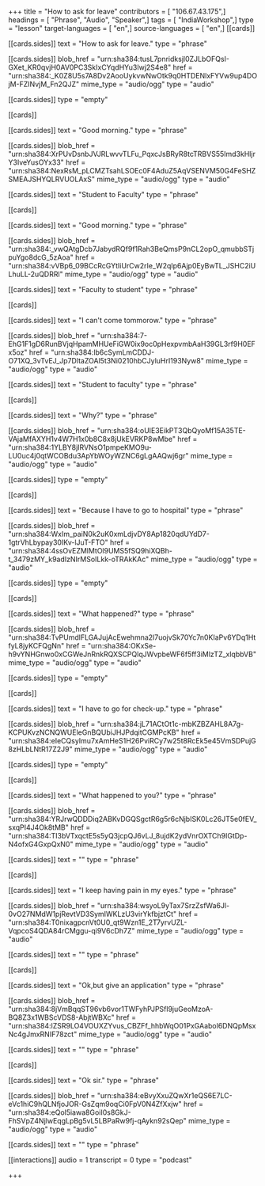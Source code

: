 +++
title = "How to ask for leave"
contributors = [ "106.67.43.175",]
headings = [ "Phrase", "Audio", "Speaker",]
tags = [ "IndiaWorkshop",]
type = "lesson"
target-languages = [ "en",]
source-languages = [ "en",]
[[cards]]

[[cards.sides]]
text = "How to ask for leave."
type = "phrase"

[[cards.sides]]
blob_href = "urn:sha384:tusL7pnridksjl0ZJLbOFQsI-GXet_KR0qvjH0AV0PC3SkIxCYqdHYu3Iwj2S4e8"
href = "urn:sha384:_K0Z8U5s7A8Dv2AooUykvwNwOtk9q0HTDENlxFYVw9up4DOjM-FZINvjM_Fn2QJZ"
mime_type = "audio/ogg"
type = "audio"

[[cards.sides]]
type = "empty"

[[cards]]

[[cards.sides]]
text = "Good morning."
type = "phrase"

[[cards.sides]]
blob_href = "urn:sha384:XrPUvDsnbJVJRLwvvTLFu_PqxcJsBRyR8tcTRBVS55Imd3kHljrY3IveYusOYx33"
href = "urn:sha384:NexRsM_pLCMZTsahLSOEc0F4AduZ5AqVSENVM50G4FeSHZSMEAJSHYQLRVUOLAxS"
mime_type = "audio/ogg"
type = "audio"

[[cards.sides]]
text = "Student to Faculty"
type = "phrase"

[[cards]]

[[cards.sides]]
text = "Good morning."
type = "phrase"

[[cards.sides]]
blob_href = "urn:sha384:_vwQAtgDcb7JabydRQf9f1Rah3BeQmsP9nCL2opO_qmubbSTjpuYgo8dcG_5zAoa"
href = "urn:sha384:vVBp6_09BCcRcGYtIiUrCw2rIe_W2qIp6Ajp0EyBwTL_JSHC2iULhuLL-2uQDRRl"
mime_type = "audio/ogg"
type = "audio"

[[cards.sides]]
text = "Faculty to student"
type = "phrase"

[[cards]]

[[cards.sides]]
text = "I can't come tommorow."
type = "phrase"

[[cards.sides]]
blob_href = "urn:sha384:7-EhG1F1gD6RunBVjqHpamMHUeFiGW0ix9oc0pHexpvmbAaH39GL3rf9H0EFx5oz"
href = "urn:sha384:lb6cSymLmCDDJ-O71XQ_3vTvEJ_Jp7DltaZOAl5t3Ni0210hbCJyluHrI193Nyw8"
mime_type = "audio/ogg"
type = "audio"

[[cards.sides]]
text = "Student to faculty"
type = "phrase"

[[cards]]

[[cards.sides]]
text = "Why?"
type = "phrase"

[[cards.sides]]
blob_href = "urn:sha384:oUIE3EikPT3QbQyoMf15A35TE-VAjaMfAXYH1v4W7H1x0b8C8x8jUkEVRKP8wMbe"
href = "urn:sha384:1YLBY8jIRVNsO1pmpeKMO9u-LU0uc4j0qtWCOBdu3ApYbWOyWZNC6gLgAAQwj6gr"
mime_type = "audio/ogg"
type = "audio"

[[cards.sides]]
type = "empty"

[[cards]]

[[cards.sides]]
text = "Because I have to go to hospital"
type = "phrase"

[[cards.sides]]
blob_href = "urn:sha384:WxIm_paiN0k2uK0xmLdjvDY8Ap1820qdUYdD7-1gtrVhLbypay30IKv-lJuT-FTO"
href = "urn:sha384:4ssOvEZMlMtOl9UMS5fSQ9hiXQBh-t_3479zMY_k9adIzNIrMSoILkk-oTRAkKAc"
mime_type = "audio/ogg"
type = "audio"

[[cards.sides]]
type = "empty"

[[cards]]

[[cards.sides]]
text = "What happened?"
type = "phrase"

[[cards.sides]]
blob_href = "urn:sha384:TvPUmdlFLGAJujAcEwehmna2l7uojvSk70Yc7n0KIaPv6YDq1HtfyL8jyKCFQgNn"
href = "urn:sha384:OKxSe-h9vYNHGnwo0xCGWeJnRnkRQXSCPQlqJWvpbeWF6f5ff3iMlzTZ_xlqbbVB"
mime_type = "audio/ogg"
type = "audio"

[[cards.sides]]
type = "empty"

[[cards]]

[[cards.sides]]
text = "I have to go for check-up."
type = "phrase"

[[cards.sides]]
blob_href = "urn:sha384:jL71ACtOt1c-mbKZBZAHL8A7g-KCPUKvzNCNQWUEleGnBQUbiJHJPdqitCGMPcKB"
href = "urn:sha384:eIeCQsyImu7xAmHeS1H26PviRCy7w25t8RcEk5e45VmSDPujG8zHLbLNtR17Z2J9"
mime_type = "audio/ogg"
type = "audio"

[[cards.sides]]
type = "empty"

[[cards]]

[[cards.sides]]
text = "What happened to you?"
type = "phrase"

[[cards.sides]]
blob_href = "urn:sha384:YRJrwQDDDiq2ABKvDGQSgctR6g5r6cNjbISK0Lc26JT5e0fEV_sxqPI4J4Ok8tMB"
href = "urn:sha384:TI3bVTxqctE5s5yQ3jcpQJ6vLJ_8ujdK2ydVnrOXTCh9IGtDp-N4ofxG4GxpQxN0"
mime_type = "audio/ogg"
type = "audio"

[[cards.sides]]
text = ""
type = "phrase"

[[cards]]

[[cards.sides]]
text = "I keep having pain in my eyes."
type = "phrase"

[[cards.sides]]
blob_href = "urn:sha384:wsyoL9yTax7SrzZsfWa6Jl-0vO27NMdW1pjRevtVD3SymIWKLzU3virYkfbjztCt"
href = "urn:sha384:T0nixagpcnVt0U0_qt9Wzn1E_2T7yrvUZL-VqpcoS4QDA84rCMggu-qi9V6cDh7Z"
mime_type = "audio/ogg"
type = "audio"

[[cards.sides]]
text = ""
type = "phrase"

[[cards]]

[[cards.sides]]
text = "Ok,but give an application"
type = "phrase"

[[cards.sides]]
blob_href = "urn:sha384:8jVmBqqST96vb6vor1TWFyhPJPSfl9juGeoMzoA-BQ8Z3x1WBScVDS8-AbjtWBXc"
href = "urn:sha384:lZSR9LO4VOUXZYvus_CBZFf_hhbWqO01PxGAabol6DNQpMsxNc4gJmxRNIF78zct"
mime_type = "audio/ogg"
type = "audio"

[[cards.sides]]
text = ""
type = "phrase"

[[cards]]

[[cards.sides]]
text = "Ok sir."
type = "phrase"

[[cards.sides]]
blob_href = "urn:sha384:eBvyXxuZQwXr1eQS6E7LC-eVc1hiC9hQLNfjoJOR-GsZqm9oqCi0FpV0N4ZfXxjw"
href = "urn:sha384:eQol5iawa8GoiI0s8GkJ-FhSVpZ4NjlwEqgLpBg5vL5LBPaRw9fj-qAykn92sQep"
mime_type = "audio/ogg"
type = "audio"

[[cards.sides]]
text = ""
type = "phrase"

[[interactions]]
audio = 1
transcript = 0
type = "podcast"

+++

